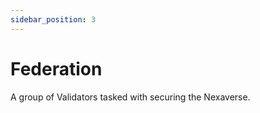 ```yaml
---
sidebar_position: 3
---
```


# Federation

A group of Validators tasked with securing the Nexaverse.
